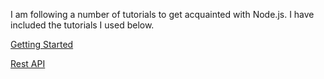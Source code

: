 I am following a number of tutorials to get acquainted with Node.js. I have included the tutorials I used below.

[Getting Started](https://school.scotch.io/build-a-nodejs-website/course-introduction)

[Rest API](https://scotch.io/tutorials/build-a-restful-api-using-node-and-express-4)